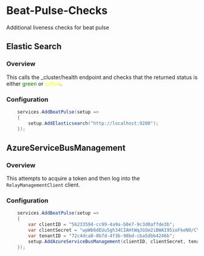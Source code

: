 # Beat-Pulse-Checks
Additional liveness checks for beat pulse


## Elastic Search

### Overview
This calls the _cluster/health endpoint and checks that the returned status is either <span style="color:green">green</span> or <span style="color:yellow">yellow</span>.

### Configuration
```csharp
    services.AddBeatPulse(setup =>
    {
        setup.AddElasticsearch("http://localhost:9200");
    });
```


## AzureServiceBusManagement

### Overview
This attempts to acquire a token and then log into the `RelayManagementClient` client.

### Configuration
```csharp
    services.AddBeatPulse(setup =>
    {
        var clientID = "56233594-cc99-4a9a-b0e7-9c3d0affde3b";
        var clientSecret = "wpWb6dEUu5gh34CIAHtWqJGSm2iBWAI95ioFkeNO/CY=";
        var tenantID = "72c4dca8-0b7d-4f3b-98bd-cba5dbb4246b";
        setup.AddAzureServiceBusManagement(clientID, clientSecret, tenantID);
    });
```     